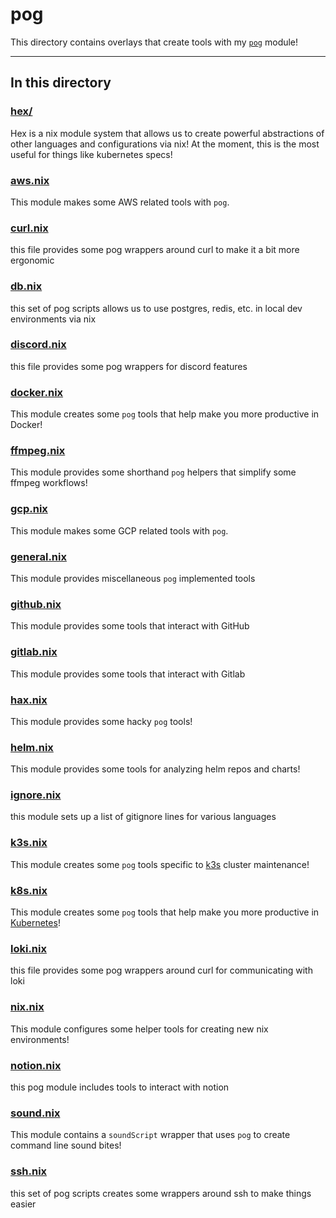 # pog

This directory contains overlays that create tools with my [`pog`](../pog.nix) module!

---

## In this directory

### [hex/](./hex/)

Hex is a nix module system that allows us to create powerful abstractions of other languages and configurations via nix! At the moment, this is the most useful for things like kubernetes specs!

### [aws.nix](./aws.nix)

This module makes some AWS related tools with `pog`.

### [curl.nix](./curl.nix)

this file provides some pog wrappers around curl to make it a bit more ergonomic

### [db.nix](./db.nix)

this set of pog scripts allows us to use postgres, redis, etc. in local dev environments via nix

### [discord.nix](./discord.nix)

this file provides some pog wrappers for discord features

### [docker.nix](./docker.nix)

This module creates some `pog` tools that help make you more productive in Docker!

### [ffmpeg.nix](./ffmpeg.nix)

This module provides some shorthand `pog` helpers that simplify some ffmpeg workflows!

### [gcp.nix](./gcp.nix)

This module makes some GCP related tools with `pog`.

### [general.nix](./general.nix)

This module provides miscellaneous `pog` implemented tools

### [github.nix](./github.nix)

This module provides some tools that interact with GitHub

### [gitlab.nix](./gitlab.nix)

This module provides some tools that interact with Gitlab

### [hax.nix](./hax.nix)

This module provides some hacky `pog` tools!

### [helm.nix](./helm.nix)

This module provides some tools for analyzing helm repos and charts!

### [ignore.nix](./ignore.nix)

this module sets up a list of gitignore lines for various languages

### [k3s.nix](./k3s.nix)

This module creates some `pog` tools specific to [k3s](https://github.com/k3s-io/k3s) cluster maintenance!

### [k8s.nix](./k8s.nix)

This module creates some `pog` tools that help make you more productive in [Kubernetes](https://kubernetes.io/)!

### [loki.nix](./loki.nix)

this file provides some pog wrappers around curl for communicating with loki

### [nix.nix](./nix.nix)

This module configures some helper tools for creating new nix environments!

### [notion.nix](./notion.nix)

this pog module includes tools to interact with notion

### [sound.nix](./sound.nix)

This module contains a `soundScript` wrapper that uses `pog` to create command line sound bites!

### [ssh.nix](./ssh.nix)

this set of pog scripts creates some wrappers around ssh to make things easier

